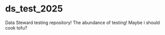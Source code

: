 # ds_test_2025
Data Steward testing repository!
The abundance of testing!
Maybe i should cook tofu?
